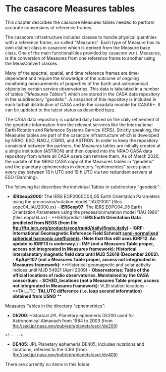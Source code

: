 

# The casacore Measures tables 

This chapter describes the casacore Measures tables needed to perform accurate conversions of reference frames.

The casacore infrastructure includes classes to handle physical quantities with a reference frame, so-called \"Measures\". Each type of Measure has its own distinct class in casacore which is derived from the Measure base class. One of the main functionalilties provided by casacore w.r.t. Measures, is the conversion of Measures from one reference frame to another using the MeasConvert classes.

Many of the spectral, spatial, and time reference frames are time-dependent and require the knowledge of the outcome of ongoing monitoring measurements of properties of the Earth and astronomical objects by certain service observatories. This data is tabulated in a number of tables (*\"Measures Tables\"*) which are stored in the CASA data repository in the subdirectory *\"geodetic\"*. A snapshot of this repository is included in each tarball distribution of CASA and in the casadata module for CASA6+. It can be updated to the latest status as described [here](https://casa.nrao.edu/casadocs-devel/stable/external-data/casa-data-repository).

The CASA data repository is updated daily based on the daily refinement of the geodetic information from the relevant services like the International Earth Rotation and Reference Systems Service (IERS). Strictly speaking, the Measures tables are part of the casacore infrastructure which is developed by NRAO, ESO, NAOJ, CSIRO, and ASTRON. In order to keep the repository consistent between the partners, the Measures tables are initially created at a single institution (ASTRON) and then copied into the NRAO CASA data repository from where all CASA users can retrieve them. As of March 2020, the update of the NRAO CASA copy of the Measures tables in \"geodetic\" and the planetary ephemerides in directory \"ephemerides\" takes place every day between 18 h UTC and 19 h UTC via two redundant servers at ESO (Garching).

The following list describes the individual Tables in subdirectory \"geodetic\":

-   **IERSeop2000:**    The IERS EOP2000C04_05 Earth Orientation Parameters using the precession/nutation model \"IAU2000\" (files eopc04_IAU2000.xx)    -   **IERSeop97**:    The IERS EOPC04_05 Earth Orientation Parameters using the precession/nutation model \"IAU 1980\" (files eopc04.xx)    -   **IERSpredict:    **IERS Earth Orientation Data predicted from NEOS (from file <ftp://ftp.iers.org/products/eop/rapid/daily/finals.daily>)    -   **IGRF:**    International Geomagnetic Reference Field Schmidt [semi-normalised spherical harmonic coefficients](https://www.ngdc.noaa.gov/IAGA/vmod/coeffs/).    (Note that this still uses IGRF12. An update to IGRF13 is underway.)    -   IMF (not a Measures Table proper, access not integreated in Measures framework):    Historical interplanetary magnetic field data until MJD 52618 (December 2002).    -   KpApF107 (not a Measures Table proper, access not integreated in Measures framework)**:    **Historical geomagnetic and solar activity indices until MJD 54921 (April 2009)    -   **Observatories:    **Table of the official locations of radio observatories. Maintained by the CASA consortium.    -   SCHED_locations (not a Measures Table proper, access not integreated in Measures framework)**:**    VLBI station locations    -   **TAI_UTC:    **TAI_UTC difference (i.e. leap second information) obtained from USNO**    **

 

Measures Tables in the directory \"ephemerides\":

-   **DE200**:    Historical JPL Planetary ephemeris DE200 used for Astronomical Almanach from 1984 to 2003 (from <ftp://ssd.jpl.nasa.gov/pub/eph/planets/ascii/de200>)

```{=html}
<!-- -->
```
-   **DE405**:    JPL Planetary ephemeris DE405; includes nutations and librations; referred to the ICRS (from <ftp://ssd.jpl.nasa.gov/pub/eph/planets/ascii/de405>)

There are currently no items in this folder.

